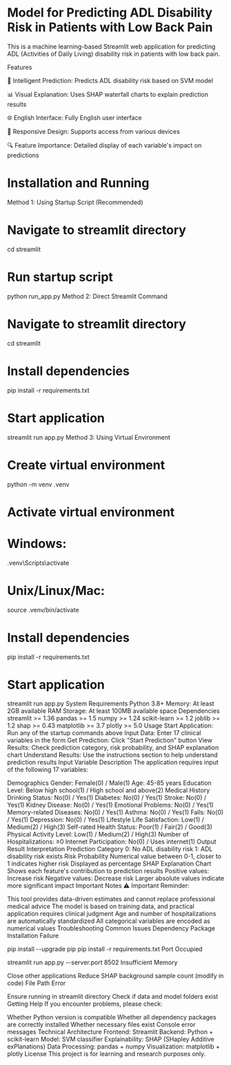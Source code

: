 # Model for Predicting ADL Disability Risk in Patients with Low Back Pain
This is a machine learning-based Streamlit web application for predicting ADL (Activities of Daily Living) disability risk in patients with low back pain.

Features

🎯 Intelligent Prediction: Predicts ADL disability risk based on SVM model

📊 Visual Explanation: Uses SHAP waterfall charts to explain prediction results

🌐 English Interface: Fully English user interface

📱 Responsive Design: Supports access from various devices

🔍 Feature Importance: Detailed display of each variable's impact on predictions

# Installation and Running
Method 1: Using Startup Script (Recommended)
# Navigate to streamlit directory
cd streamlit

# Run startup script
python run_app.py
Method 2: Direct Streamlit Command
# Navigate to streamlit directory
cd streamlit

# Install dependencies
pip install -r requirements.txt

# Start application
streamlit run app.py
Method 3: Using Virtual Environment
# Create virtual environment
python -m venv .venv

# Activate virtual environment
# Windows:
.venv\Scripts\activate
# Unix/Linux/Mac:
source .venv/bin/activate

# Install dependencies
pip install -r requirements.txt

# Start application
streamlit run app.py
System Requirements
Python 3.8+
Memory: At least 2GB available RAM
Storage: At least 100MB available space
Dependencies
streamlit >= 1.36
pandas >= 1.5
numpy >= 1.24
scikit-learn >= 1.2
joblib >= 1.2
shap >= 0.43
matplotlib >= 3.7
plotly >= 5.0
Usage
Start Application: Run any of the startup commands above
Input Data: Enter 17 clinical variables in the form
Get Prediction: Click "Start Prediction" button
View Results: Check prediction category, risk probability, and SHAP explanation chart
Understand Results: Use the instructions section to help understand prediction results
Input Variable Description
The application requires input of the following 17 variables:

Demographics
Gender: Female(0) / Male(1)
Age: 45-85 years
Education Level: Below high school(1) / High school and above(2)
Medical History
Drinking Status: No(0) / Yes(1)
Diabetes: No(0) / Yes(1)
Stroke: No(0) / Yes(1)
Kidney Disease: No(0) / Yes(1)
Emotional Problems: No(0) / Yes(1)
Memory-related Diseases: No(0) / Yes(1)
Asthma: No(0) / Yes(1)
Falls: No(0) / Yes(1)
Depression: No(0) / Yes(1)
Lifestyle
Life Satisfaction: Low(1) / Medium(2) / High(3)
Self-rated Health Status: Poor(1) / Fair(2) / Good(3)
Physical Activity Level: Low(1) / Medium(2) / High(3)
Number of Hospitalizations: ≥0
Internet Participation: No(0) / Uses internet(1)
Output Result Interpretation
Prediction Category
0: No ADL disability risk
1: ADL disability risk exists
Risk Probability
Numerical value between 0-1, closer to 1 indicates higher risk
Displayed as percentage
SHAP Explanation Chart
Shows each feature's contribution to prediction results
Positive values: Increase risk
Negative values: Decrease risk
Larger absolute values indicate more significant impact
Important Notes
⚠️ Important Reminder:

This tool provides data-driven estimates and cannot replace professional medical advice
The model is based on training data, and practical application requires clinical judgment
Age and number of hospitalizations are automatically standardized
All categorical variables are encoded as numerical values
Troubleshooting
Common Issues
Dependency Package Installation Failure

pip install --upgrade pip
pip install -r requirements.txt
Port Occupied

streamlit run app.py --server.port 8502
Insufficient Memory

Close other applications
Reduce SHAP background sample count (modify in code)
File Path Error

Ensure running in streamlit directory
Check if data and model folders exist
Getting Help
If you encounter problems, please check:

Whether Python version is compatible
Whether all dependency packages are correctly installed
Whether necessary files exist
Console error messages
Technical Architecture
Frontend: Streamlit
Backend: Python + scikit-learn
Model: SVM classifier
Explainability: SHAP (SHapley Additive exPlanations)
Data Processing: pandas + numpy
Visualization: matplotlib + plotly
License
This project is for learning and research purposes only.
